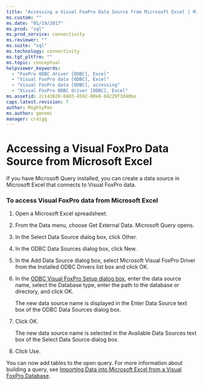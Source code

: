```yaml
---
title: "Accessing a Visual FoxPro Data Source from Microsoft Excel | Microsoft Docs"
ms.custom: ""
ms.date: "01/19/2017"
ms.prod: "sql"
ms.prod_service: connectivity
ms.reviewer: ""
ms.suite: "sql"
ms.technology: connectivity
ms.tgt_pltfrm: ""
ms.topic: conceptual
helpviewer_keywords: 
  - "FoxPro ODBC driver [ODBC], Excel"
  - "Visual FoxPro data [ODBC], Excel"
  - "Visual FoxPro data [ODBC], accessing"
  - "Visual FoxPro ODBC driver [ODBC], Excel"
ms.assetid: 2c143020-0403-4592-80e0-84229f3d40be
caps.latest.revision: 7
author: MightyPen
ms.author: genemi
manager: craigg
---
```

# Accessing a Visual FoxPro Data Source from Microsoft Excel
If you have Microsoft Query installed, you can create a data source in Microsoft Excel that connects to Visual FoxPro data.  
  
### To access Visual FoxPro data from Microsoft Excel  
  
1.  Open a Microsoft Excel spreadsheet.  
  
2.  From the Data menu, choose Get External Data. Microsoft Query opens.  
  
3.  In the Select Data Source dialog box, click Other.  
  
4.  In the ODBC Data Sources dialog box, click New.  
  
5.  In the Add Data Source dialog box, select Microsoft Visual FoxPro Driver from the Installed ODBC Drivers list box and click OK.  
  
6.  In the [ODBC Visual FoxPro Setup dialog box](../../odbc/microsoft/odbc-visual-foxpro-setup-dialog-box.md), enter the data source name, select the Database type, enter the path to the database or directory, and click OK.  
  
     The new data source name is displayed in the Enter Data Source text box of the ODBC Data Sources dialog box.  
  
7.  Click OK.  
  
     The new data source name is selected in the Available Data Sources text box of the Select Data Source dialog box.  
  
8.  Click Use.  
  
 You can now add tables to the open query. For more information about building a query, see [Importing Data into Microsoft Excel from a Visual FoxPro Database](../../odbc/microsoft/importing-data-into-microsoft-excel-from-a-visual-foxpro-database.md).
